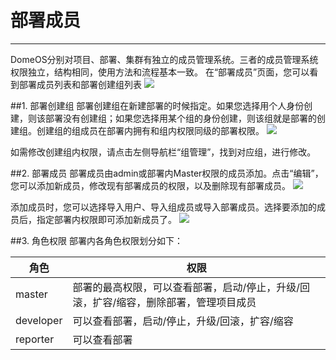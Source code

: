 # 部署成员
---
DomeOS分别对项目、部署、集群有独立的成员管理系统。三者的成员管理系统权限独立，结构相同，使用方法和流程基本一致。
在“部署成员”页面，您可以看到部署成员列表和部署创建组列表
![](http://881471b33d4f9.cdn.sohucs.com/q_mini/newproject6.jpg)

##1. 部署创建组
部署创建组在新建部署的时候指定。如果您选择用个人身份创建，则该部署没有创建组；如果您选择用某个组的身份创建，则该组就是部署的创建组。创建组的组成员在部署内拥有和组内权限同级的部署权限。
![](http://881471b33d4f9.cdn.sohucs.com/q_mini/newproject6.jpg)

如需修改创建组内权限，请点击左侧导航栏“组管理”，找到对应组，进行修改。

##2. 部署成员
部署成员由admin或部署内Master权限的成员添加。点击“编辑”，您可以添加新成员，修改现有部署成员的权限，以及删除现有部署成员。
![](http://881471b33d4f9.cdn.sohucs.com/q_mini/newproject6.jpg)

添加成员时，您可以选择导入用户、导入组成员或导入部署成员。选择要添加的成员后，指定部署内权限即可添加新成员了。
![](http://881471b33d4f9.cdn.sohucs.com/q_mini/newproject6.jpg)

##3. 角色权限
部署内各角色权限划分如下：

| 角色 |权限 |
| -- | -- |
| master | 部署的最高权限，可以查看部署，启动/停止，升级/回滚，扩容/缩容，删除部署，管理项目成员 |
| developer | 可以查看部署，启动/停止，升级/回滚，扩容/缩容 |
| reporter | 可以查看部署|
